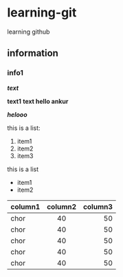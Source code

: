 # learning-git
learning github
## information
### info1
***text***

**text1**
__text hello ankur__

**_helooo_**

this is a list:
1. item1
1. item2
1. item3

this is a list
* item1
* item2

| column1 | column2 | column3 |
| --- | :-: | --: |
| chor | 40 | 50 |
| chor | 40 | 50 |
| chor | 40 | 50 |
| chor | 40 | 50 |
| chor | 40 | 50 |


